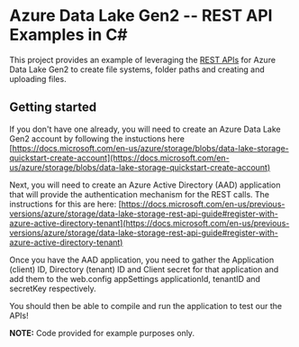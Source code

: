 # Azure Data Lake Gen2 -- REST API Examples in C#
This project provides an example of leveraging the [REST APIs](https://docs.microsoft.com/en-us/rest/api/storageservices/datalakestoragegen2/filesystem) for Azure Data Lake Gen2 to create file systems, folder paths and creating and uploading files. 

## Getting started
If you don't have one already, you will need to create an Azure Data Lake Gen2 account by following the instuctions here [https://docs.microsoft.com/en-us/azure/storage/blobs/data-lake-storage-quickstart-create-account](https://docs.microsoft.com/en-us/azure/storage/blobs/data-lake-storage-quickstart-create-account)


Next, you will need to create an Azure Active Directory (AAD) application that will provide the authentication mechanism for the REST calls. The instructions for this are here: 
[https://docs.microsoft.com/en-us/previous-versions/azure/storage/data-lake-storage-rest-api-guide#register-with-azure-active-directory-tenant](https://docs.microsoft.com/en-us/previous-versions/azure/storage/data-lake-storage-rest-api-guide#register-with-azure-active-directory-tenant)

Once you have the AAD application, you need to gather the Application (client) ID, Directory (tenant) ID and Client secret for that application and add them to the web.config appSettings applicationId, tenantID and secretKey respectively.

You should then be able to compile and run the application to test our the APIs!

**NOTE:** Code provided for example purposes only.  
